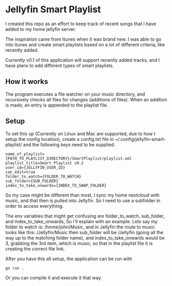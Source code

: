 # Jellyfin Smart Playlist
I created this repo as an effort to keep track of recent songs that I have added to my home jellyfin server.

The inspiration came from Itunes when it was brand new. I was able to go into itunes and create smart playlists based on a lot of different criteria, like recently added.

Currently v0.1 of this application will support recently added tracks, and I have plans to add different types of smart playlists.

## How it works
The program executes a file watcher on your music directory, and recursively checks all files for changes (additions of files). When an addition is made, an entry is appended to the playlist file.

## Setup
To set this up (Currently on Linux and Mac are supported, due to how I setup the config location), create a config.txt file in ~/.config/jellyfin-smart-playlist/ and the following keys need to be supplied.
```
name_of_playlist={PATH_TO_PLAYLIST_DIRECTORY}/SmartPlaylist/playlist.xml
playlist_title=Smart Playlist v0.2
user_id={JELLYFIN_USER_ID}
can_edit=true
folder_to_watch={FOLDER_TO_WATCH}
sub_folder={SUB_FOLDER}
index_to_take_onwards={INDEX_TO_SWAP_FOLDER}
```
So my case might be different than most, I sync my home nextcloud with music, and that then is pulled into Jellyfin. So I need to use a subfolder in order to access everything.

The env variables that might get confusing are folder_to_watch, sub_folder, and index_to_take_onwards, So i'll explain with an example.
Lets say my folder to watch is: /home/john/Music, and in Jellyfin the route to music looks like this: /Jellyfin/Music then sub_folder will be /Jellyfin (going all the way up to the matching folder name), and index_to_take_onwards would be 3, grabbing the 3rd item, which is music, so that in the playlist file it is creating the correct file link.

After you have this all setup, the application can be run with 
```
go run .
```
Or you can compile it and execute it that way.

